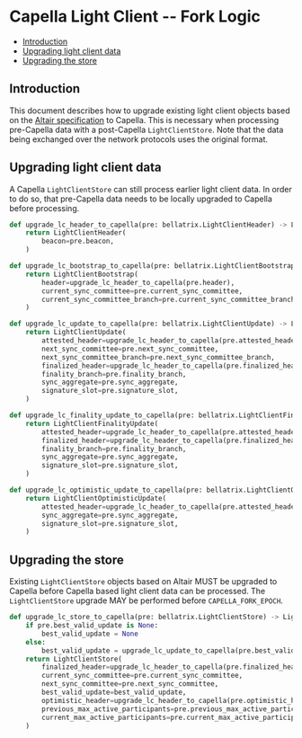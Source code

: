 # Capella Light Client -- Fork Logic

<!-- mdformat-toc start --slug=github --no-anchors --maxlevel=6 --minlevel=2 -->

- [Introduction](#introduction)
- [Upgrading light client data](#upgrading-light-client-data)
- [Upgrading the store](#upgrading-the-store)

<!-- mdformat-toc end -->

## Introduction

This document describes how to upgrade existing light client objects based on
the [Altair specification](../../altair/light-client/sync-protocol.md) to
Capella. This is necessary when processing pre-Capella data with a post-Capella
`LightClientStore`. Note that the data being exchanged over the network
protocols uses the original format.

## Upgrading light client data

A Capella `LightClientStore` can still process earlier light client data. In
order to do so, that pre-Capella data needs to be locally upgraded to Capella
before processing.

```python
def upgrade_lc_header_to_capella(pre: bellatrix.LightClientHeader) -> LightClientHeader:
    return LightClientHeader(
        beacon=pre.beacon,
    )
```

```python
def upgrade_lc_bootstrap_to_capella(pre: bellatrix.LightClientBootstrap) -> LightClientBootstrap:
    return LightClientBootstrap(
        header=upgrade_lc_header_to_capella(pre.header),
        current_sync_committee=pre.current_sync_committee,
        current_sync_committee_branch=pre.current_sync_committee_branch,
    )
```

```python
def upgrade_lc_update_to_capella(pre: bellatrix.LightClientUpdate) -> LightClientUpdate:
    return LightClientUpdate(
        attested_header=upgrade_lc_header_to_capella(pre.attested_header),
        next_sync_committee=pre.next_sync_committee,
        next_sync_committee_branch=pre.next_sync_committee_branch,
        finalized_header=upgrade_lc_header_to_capella(pre.finalized_header),
        finality_branch=pre.finality_branch,
        sync_aggregate=pre.sync_aggregate,
        signature_slot=pre.signature_slot,
    )
```

```python
def upgrade_lc_finality_update_to_capella(pre: bellatrix.LightClientFinalityUpdate) -> LightClientFinalityUpdate:
    return LightClientFinalityUpdate(
        attested_header=upgrade_lc_header_to_capella(pre.attested_header),
        finalized_header=upgrade_lc_header_to_capella(pre.finalized_header),
        finality_branch=pre.finality_branch,
        sync_aggregate=pre.sync_aggregate,
        signature_slot=pre.signature_slot,
    )
```

```python
def upgrade_lc_optimistic_update_to_capella(pre: bellatrix.LightClientOptimisticUpdate) -> LightClientOptimisticUpdate:
    return LightClientOptimisticUpdate(
        attested_header=upgrade_lc_header_to_capella(pre.attested_header),
        sync_aggregate=pre.sync_aggregate,
        signature_slot=pre.signature_slot,
    )
```

## Upgrading the store

Existing `LightClientStore` objects based on Altair MUST be upgraded to Capella
before Capella based light client data can be processed. The `LightClientStore`
upgrade MAY be performed before `CAPELLA_FORK_EPOCH`.

```python
def upgrade_lc_store_to_capella(pre: bellatrix.LightClientStore) -> LightClientStore:
    if pre.best_valid_update is None:
        best_valid_update = None
    else:
        best_valid_update = upgrade_lc_update_to_capella(pre.best_valid_update)
    return LightClientStore(
        finalized_header=upgrade_lc_header_to_capella(pre.finalized_header),
        current_sync_committee=pre.current_sync_committee,
        next_sync_committee=pre.next_sync_committee,
        best_valid_update=best_valid_update,
        optimistic_header=upgrade_lc_header_to_capella(pre.optimistic_header),
        previous_max_active_participants=pre.previous_max_active_participants,
        current_max_active_participants=pre.current_max_active_participants,
    )
```
